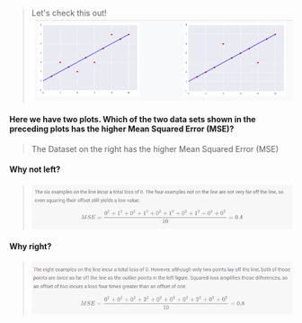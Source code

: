 > Let's check this out!<br>
![alt text](https://github.com/yashpathack/Supervised-Machine-Learning/blob/master/Resources/12.png)<br>
#### Here we have two plots. Which of the two data sets shown in the preceding plots has the higher Mean Squared Error (MSE)?
> The Dataset on the right has the higher Mean Squared Error (MSE)
#### Why not left?<br>
> ![alt text](https://github.com/yashpathack/Supervised-Machine-Learning/blob/master/Resources/13.png)<br>

#### Why right?<br>
> ![alt text](https://github.com/yashpathack/Supervised-Machine-Learning/blob/master/Resources/14.png)<br>


